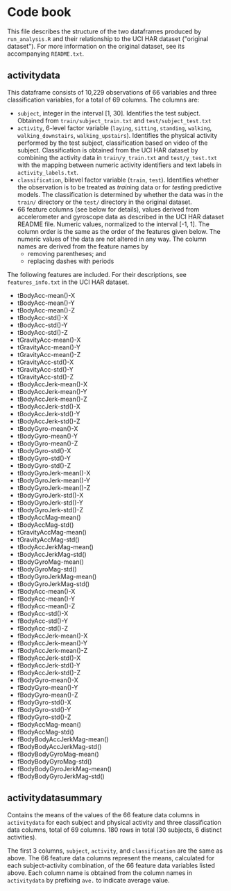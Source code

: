 # Code book

This file describes the structure of the two dataframes produced by `run_analysis.R` and their relationship to the UCI HAR dataset ("original dataset"). For more information on the original dataset, see its accompanying `README.txt`.

## activitydata

This dataframe consists of 10,229 observations of 66 variables and three classification variables, for a total of 69 columns.  The columns are:

* `subject`, integer in the interval [1, 30]. Identifies the test subject. Obtained from `train/subject_train.txt` and `test/subject_test.txt`
* `activity`, 6-level factor variable (`laying`, `sitting`, `standing`, `walking`, `walking_downstairs`, `walking_upstairs`). Identifies the physical activity performed by the test subject, classification based on video of the subject. Classification is obtained from the UCI HAR dataset by combining the activity data in `train/y_train.txt` and `test/y_test.txt` with the mapping between numeric activity identifiers and text labels in `activity_labels.txt`.
* `classification`, bilevel factor variable (`train`, `test`). Identifies whether the observation is to be treated as *train*ing data or for *test*ing predictive models. The classification is determined by whether the data was in the `train/` directory or the `test/` directory in the original dataset.
* 66 feature columns (see below for details), values derived from accelerometer and gyroscope data as described in the UCI HAR dataset README file. Numeric values, normalized to the interval [-1, 1]. The column order is the same as the order of the features given below. The numeric values of the data are not altered in any way. The column names are derived from the feature names by
    - removing parentheses; and
    - replacing dashes with periods

The following features are included. For their descriptions, see `features_info.txt` in the UCI HAR dataset.

* tBodyAcc-mean()-X
* tBodyAcc-mean()-Y
* tBodyAcc-mean()-Z
* tBodyAcc-std()-X
* tBodyAcc-std()-Y
* tBodyAcc-std()-Z
* tGravityAcc-mean()-X
* tGravityAcc-mean()-Y
* tGravityAcc-mean()-Z
* tGravityAcc-std()-X
* tGravityAcc-std()-Y
* tGravityAcc-std()-Z
* tBodyAccJerk-mean()-X
* tBodyAccJerk-mean()-Y
* tBodyAccJerk-mean()-Z
* tBodyAccJerk-std()-X
* tBodyAccJerk-std()-Y
* tBodyAccJerk-std()-Z
* tBodyGyro-mean()-X
* tBodyGyro-mean()-Y
* tBodyGyro-mean()-Z
* tBodyGyro-std()-X
* tBodyGyro-std()-Y
* tBodyGyro-std()-Z
* tBodyGyroJerk-mean()-X
* tBodyGyroJerk-mean()-Y
* tBodyGyroJerk-mean()-Z
* tBodyGyroJerk-std()-X
* tBodyGyroJerk-std()-Y
* tBodyGyroJerk-std()-Z
* tBodyAccMag-mean()
* tBodyAccMag-std()
* tGravityAccMag-mean()
* tGravityAccMag-std()
* tBodyAccJerkMag-mean()
* tBodyAccJerkMag-std()
* tBodyGyroMag-mean()
* tBodyGyroMag-std()
* tBodyGyroJerkMag-mean()
* tBodyGyroJerkMag-std()
* fBodyAcc-mean()-X
* fBodyAcc-mean()-Y
* fBodyAcc-mean()-Z
* fBodyAcc-std()-X
* fBodyAcc-std()-Y
* fBodyAcc-std()-Z
* fBodyAccJerk-mean()-X
* fBodyAccJerk-mean()-Y
* fBodyAccJerk-mean()-Z
* fBodyAccJerk-std()-X
* fBodyAccJerk-std()-Y
* fBodyAccJerk-std()-Z
* fBodyGyro-mean()-X
* fBodyGyro-mean()-Y
* fBodyGyro-mean()-Z
* fBodyGyro-std()-X
* fBodyGyro-std()-Y
* fBodyGyro-std()-Z
* fBodyAccMag-mean()
* fBodyAccMag-std()
* fBodyBodyAccJerkMag-mean()
* fBodyBodyAccJerkMag-std()
* fBodyBodyGyroMag-mean()
* fBodyBodyGyroMag-std()
* fBodyBodyGyroJerkMag-mean()
* fBodyBodyGyroJerkMag-std()

## activitydatasummary

Contains the means of the values of the 66 feature data columns in `activitydata` for each subject and physical activity and three classification data columns, total of 69 columns. 180 rows in total (30 subjects, 6 distinct activities).

The first 3 columns, `subject`, `activity`, and `classification` are the same as above. The 66 feature data columns represent the means, calculated for each subject-activity combination, of the 66 feature data variables listed above. Each column name is obtained from the column names in `activitydata` by prefixing `ave.` to indicate average value.